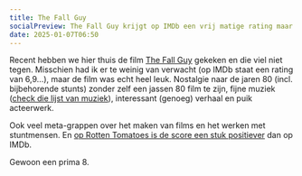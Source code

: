 ```yaml
---
title: The Fall Guy
socialPreview: The Fall Guy krijgt op IMDb een vrij matige rating maar is toch bijzonder entertaining.
date: 2025-01-07T06:50
---
```


Recent hebben we hier thuis de film [The Fall Guy](https://www.imdb.com/title/tt1684562/) gekeken en die viel niet tegen. Misschien had ik er te weinig van verwacht (op IMDb staat een rating van 6,9…), maar de film was echt heel leuk. Nostalgie naar de jaren 80 (incl. bijbehorende stunts) zonder zelf een jassen 80 film te zijn, fijne muziek ([check die lijst van muziek](https://www.radiotimes.com/movies/the-fall-guy-soundtrack-all-songs/)), interessant (genoeg) verhaal en puik acteerwerk.

Ook veel meta-grappen over het maken van films en het werken met stuntmensen. En [op Rotten Tomatoes is de score een stuk positiever](https://www.rottentomatoes.com/m/the_fall_guy_2024) dan op IMDb.

Gewoon een prima 8. 